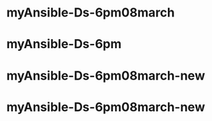 # myAnsible-Ds-6pm08march
# myAnsible-Ds-6pm
# myAnsible-Ds-6pm08march-new
# myAnsible-Ds-6pm08march-new
